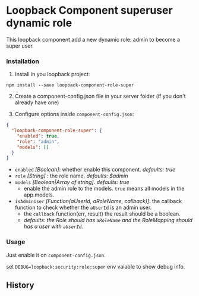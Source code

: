 # Loopback Component superuser dynamic role

This loopback component add a new dynamic role: admin to become a super user.


### Installation

1. Install in you loopback project:

  `npm install --save loopback-component-role-super`

2. Create a component-config.json file in your server folder (if you don't already have one)

3. Configure options inside `component-config.json`:

  ```json
  {
    "loopback-component-role-super": {
      "enabled": true,
      "role": "admin",
      "models": []
    }
  }
  ```
  - `enabled` *[Boolean]*: whether enable this component. *defaults: true*
  - `role` *[String]* : the role name. *defaults: $admin*
  - `models` *[Boolean|Array of string]*. *defaults: true*
    * enable the admin role to the models. `true` means all models in the app.models.
  - `isAdminUser` *[Function(aUserId, aRoleName, callback)]*: the callback function to check whether
    the `aUserId` is an admin user.
    * the `callback` function(err, result) the result should be a boolean.
    * *defaults: the Role should has `aRoleName` and the RoleMapping should has a user with `aUserId`.*

### Usage


Just enable it on `component-config.json`.

set `DEBUG=loopback:security:role:super` env vaiable to show debug info.


## History



